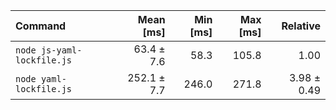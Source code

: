 | Command | Mean [ms] | Min [ms] | Max [ms] | Relative |
|:---|---:|---:|---:|---:|
| `node js-yaml-lockfile.js` | 63.4 ± 7.6 | 58.3 | 105.8 | 1.00 |
| `node yaml-lockfile.js` | 252.1 ± 7.7 | 246.0 | 271.8 | 3.98 ± 0.49 |
